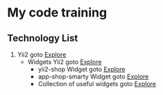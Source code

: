 # My code training

## Technology List 
1. Yii2 goto [Explore](https://github.com/JayMay1310/yii2/tree/master/framework) 
   - Widgets Yii2 goto [Explore](https://github.com/JayMay1310/yii2/tree/master/framework/widgets) 
     - yii2-shop Widget goto [Explore](https://github.com/albertgeeca/yii2-shop/tree/master/widgets) 
     - app-shop-smarty Widget goto [Explore](https://github.com/skeeks-cms/app-shop-smarty/tree/master/frontend/widgets)
     - Collection of useful widgets goto [Explore](https://github.com/JayMay1310/yii2-widgets)
